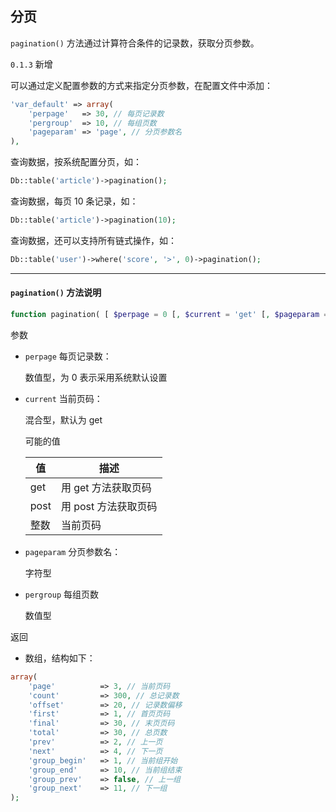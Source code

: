 ## 分页

`pagination()` 方法通过计算符合条件的记录数，获取分页参数。

`0.1.3` 新增

可以通过定义配置参数的方式来指定分页参数，在配置文件中添加：

``` php
'var_default' => array(
    'perpage'   => 30, // 每页记录数
    'pergroup'  => 10, // 每组页数
    'pageparam' => 'page', // 分页参数名
),
```

查询数据，按系统配置分页，如：

``` php
Db::table('article')->pagination();
```

查询数据，每页 10 条记录，如：

``` php
Db::table('article')->pagination(10);
```

查询数据，还可以支持所有链式操作，如：

``` php
Db::table('user')->where('score', '>', 0)->pagination();
```

----------

#### `pagination()` 方法说明

``` php
function pagination( [ $perpage = 0 [, $current = 'get' [, $pageparam = 'page' [, $pergroup = 0 ]]]] )
```

参数

* `perpage` 每页记录数：

    数值型，为 0 表示采用系统默认设置

* `current` 当前页码：

    混合型，默认为 get

    可能的值

    | 值 | 描述 |
    | - | - |
    | get | 用 get 方法获取页码 |
    | post | 用 post 方法获取页码 |
    | 整数 | 当前页码 |

* `pageparam` 分页参数名：

    字符型

* `pergroup` 每组页数

    数值型

返回

* 数组，结构如下：

``` php
array(
    'page'          => 3, // 当前页码
    'count'         => 300, // 总记录数
    'offset'        => 20, // 记录数偏移
    'first'         => 1, // 首页页码
    'final'         => 30, // 末页页码
    'total'         => 30, // 总页数
    'prev'          => 2, // 上一页
    'next'          => 4, // 下一页
    'group_begin'   => 1, // 当前组开始
    'group_end'     => 10, // 当前组结束
    'group_prev'    => false, // 上一组
    'group_next'    => 11, // 下一组
);
```
